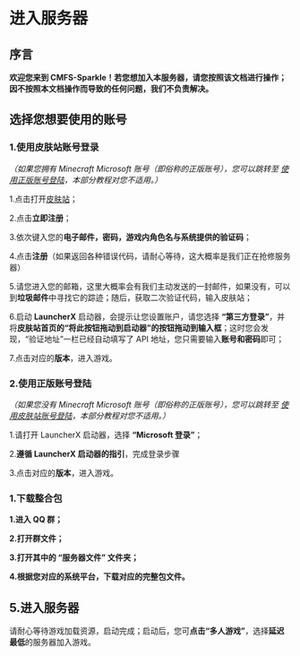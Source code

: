 # 进入服务器

## 序言
**欢迎您来到 CMFS-Sparkle！若您想加入本服务器，请您按照该文档进行操作；因不按照本文档操作而导致的任何问题，我们不负责解决。**

## 选择您想要使用的账号

### 1.使用皮肤站账号登录

*（如果您拥有 Minecraft Microsoft 账号（即俗称的正版账号），您可以跳转至 [使用正版账号登陆](###_2.使用正版账号登陆)，本部分教程对您不适用。）*


1.点击打开[皮肤站](http://s.bu7.top:20000)；

2.点击**立即注册**；

3.依次键入您的**电子邮件，密码，游戏内角色名与系统提供的验证码**；

4.点击**注册**（如果返回各种错误代码，请耐心等待，这大概率是我们正在抢修服务器）

5.请您进入您的邮箱，这里大概率会有我们主动发送的一封邮件，如果没有，可以到**垃圾邮件**中寻找它的踪迹；随后，获取二次验证代码，输入皮肤站；

6.启动 **LauncherX** 启动器，会提示让您设置账户，请您选择 **“第三方登录”**，并将**皮肤站首页的“将此按钮拖动到启动器”的按钮拖动到输入框**；这时您会发现，“验证地址”一栏已经自动填写了 API 地址，您只需要输入**账号和密码**即可；

7.点击对应的**版本**，进入游戏。

### 2.使用正版账号登陆

*（如果您没有 Minecraft Microsoft 账号（即俗称的正版账号），您可以跳转至 [使用皮肤站账号登陆](###_1.使用皮肤站账号登陆)，本部分教程对您不适用。）*

1.请打开 LauncherX 启动器，选择 **“Microsoft 登录”**；

2.**遵循 LauncherX 启动器的指引**，完成登录步骤

3.点击对应的**版本**，进入游戏。





### 1.下载整合包

**1.进入 QQ 群；**

**2.打开群文件；**

**3.打开其中的 **“服务器文件”** 文件夹；**

**4.根据您对应的系统平台，下载对应的完整包文件。**


## 5.进入服务器

请耐心等待游戏加载资源，启动完成；启动后，您可**点击“多人游戏”**，选择**延迟最低**的服务器加入游戏。